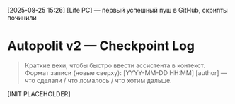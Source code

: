 [2025-08-25 15:26] [Life PC] — первый успешный пуш в GitHub, скрипты починили
# Autopolit v2 — Checkpoint Log

> Краткие вехи, чтобы быстро ввести ассистента в контекст.
> Формат записи (новые сверху):
> [YYYY-MM-DD HH:MM] [author] — что сделали / что ломалось / что хотим дальше.

[INIT PLACEHOLDER]

